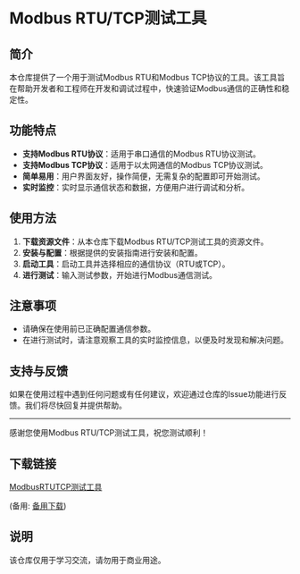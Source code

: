 # Modbus RTU/TCP测试工具

## 简介

本仓库提供了一个用于测试Modbus RTU和Modbus TCP协议的工具。该工具旨在帮助开发者和工程师在开发和调试过程中，快速验证Modbus通信的正确性和稳定性。

## 功能特点

- **支持Modbus RTU协议**：适用于串口通信的Modbus RTU协议测试。
- **支持Modbus TCP协议**：适用于以太网通信的Modbus TCP协议测试。
- **简单易用**：用户界面友好，操作简便，无需复杂的配置即可开始测试。
- **实时监控**：实时显示通信状态和数据，方便用户进行调试和分析。

## 使用方法

1. **下载资源文件**：从本仓库下载Modbus RTU/TCP测试工具的资源文件。
2. **安装与配置**：根据提供的安装指南进行安装和配置。
3. **启动工具**：启动工具并选择相应的通信协议（RTU或TCP）。
4. **进行测试**：输入测试参数，开始进行Modbus通信测试。

## 注意事项

- 请确保在使用前已正确配置通信参数。
- 在进行测试时，请注意观察工具的实时监控信息，以便及时发现和解决问题。

## 支持与反馈

如果在使用过程中遇到任何问题或有任何建议，欢迎通过仓库的Issue功能进行反馈。我们将尽快回复并提供帮助。

---

感谢您使用Modbus RTU/TCP测试工具，祝您测试顺利！

## 下载链接
[ModbusRTUTCP测试工具](https://pan.quark.cn/s/03a587387fe2) 

(备用: [备用下载](https://pan.baidu.com/s/18wVSgqdp67GK01FNcD4-YA?pwd=1234))

## 说明

该仓库仅用于学习交流，请勿用于商业用途。
